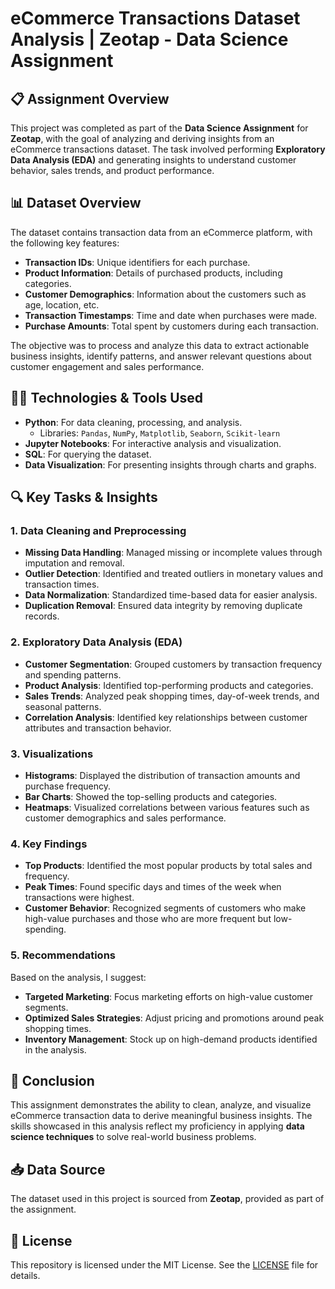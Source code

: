 # eCommerce Transactions Dataset Analysis | Zeotap  - Data Science Assignment

## 📋 **Assignment Overview**

This project was completed as part of the **Data Science Assignment** for **Zeotap**, with the goal of analyzing and deriving insights from an eCommerce transactions dataset. The task involved performing **Exploratory Data Analysis (EDA)** and generating insights to understand customer behavior, sales trends, and product performance.

## 📊 **Dataset Overview**

The dataset contains transaction data from an eCommerce platform, with the following key features:

- **Transaction IDs**: Unique identifiers for each purchase.
- **Product Information**: Details of purchased products, including categories.
- **Customer Demographics**: Information about the customers such as age, location, etc.
- **Transaction Timestamps**: Time and date when purchases were made.
- **Purchase Amounts**: Total spent by customers during each transaction.

The objective was to process and analyze this data to extract actionable business insights, identify patterns, and answer relevant questions about customer engagement and sales performance.

## 🧑‍💻 **Technologies & Tools Used**

- **Python**: For data cleaning, processing, and analysis.
  - Libraries: `Pandas`, `NumPy`, `Matplotlib`, `Seaborn`, `Scikit-learn`
- **Jupyter Notebooks**: For interactive analysis and visualization.
- **SQL**: For querying the dataset.
- **Data Visualization**: For presenting insights through charts and graphs.

## 🔍 **Key Tasks & Insights**

### 1. **Data Cleaning and Preprocessing**
   - **Missing Data Handling**: Managed missing or incomplete values through imputation and removal.
   - **Outlier Detection**: Identified and treated outliers in monetary values and transaction times.
   - **Data Normalization**: Standardized time-based data for easier analysis.
   - **Duplication Removal**: Ensured data integrity by removing duplicate records.

### 2. **Exploratory Data Analysis (EDA)**
   - **Customer Segmentation**: Grouped customers by transaction frequency and spending patterns.
   - **Product Analysis**: Identified top-performing products and categories.
   - **Sales Trends**: Analyzed peak shopping times, day-of-week trends, and seasonal patterns.
   - **Correlation Analysis**: Identified key relationships between customer attributes and transaction behavior.

### 3. **Visualizations**
   - **Histograms**: Displayed the distribution of transaction amounts and purchase frequency.
   - **Bar Charts**: Showed the top-selling products and categories.
   - **Heatmaps**: Visualized correlations between various features such as customer demographics and sales performance.

### 4. **Key Findings**
   - **Top Products**: Identified the most popular products by total sales and frequency.
   - **Peak Times**: Found specific days and times of the week when transactions were highest.
   - **Customer Behavior**: Recognized segments of customers who make high-value purchases and those who are more frequent but low-spending.

### 5. **Recommendations**
   Based on the analysis, I suggest:
   - **Targeted Marketing**: Focus marketing efforts on high-value customer segments.
   - **Optimized Sales Strategies**: Adjust pricing and promotions around peak shopping times.
   - **Inventory Management**: Stock up on high-demand products identified in the analysis.

## 📝 **Conclusion**

This assignment demonstrates the ability to clean, analyze, and visualize eCommerce transaction data to derive meaningful business insights. The skills showcased in this analysis reflect my proficiency in applying **data science techniques** to solve real-world business problems.

## 📥 **Data Source**

The dataset used in this project is sourced from **Zeotap**, provided as part of the assignment.

## 📜 **License**

This repository is licensed under the MIT License. See the [LICENSE](LICENSE) file for details.
